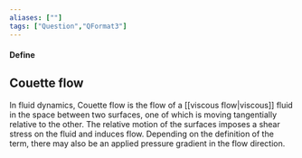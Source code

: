 ```yaml
---
aliases: [""]
tags: ["Question","QFormat3"]
---
```


#### Define
## Couette flow
In fluid dynamics, Couette flow is the flow of a [[viscous flow|viscous]] fluid in the space between two surfaces, one of which is moving tangentially relative to the other. The relative motion of the surfaces imposes a shear stress on the fluid and induces flow. Depending on the definition of the term, there may also be an applied pressure gradient in the flow direction. 